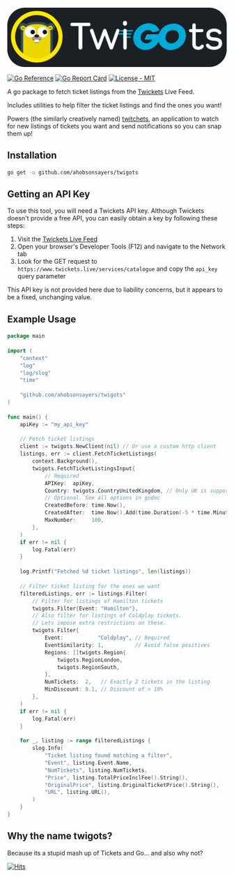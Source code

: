 ![twigots](assets/twigots.png)

[![Go Reference](https://pkg.go.dev/badge/github.com/ahobsonsayers/twigots.svg)](https://pkg.go.dev/github.com/ahobsonsayers/twigots)
[![Go Report
Card](https://goreportcard.com/badge/github.com/ahobsonsayers/twigots)](https://goreportcard.com/report/github.com/ahobsonsayers/twigots)
[![License - MIT](https://img.shields.io/badge/License-MIT-9C27B0)](LICENSE)

A go package to fetch ticket listings from the [Twickets](https://www.twickets.live) Live Feed.

Includes utilities to help filter the ticket listings and find the ones you want!

Powers (the similarly creatively named)
[twitchets](https://github.com/ahobsonsayers/twitchets), an application to watch for new
listings of tickets you want and send notifications so you can snap them up!

## Installation

```bash
go get -u github.com/ahobsonsayers/twigots
```

## Getting an API Key

To use this tool, you will need a Twickets API key. Although Twickets doesn't provide a free API, you can easily obtain a key by following these steps:

1.  Visit the [Twickets Live Feed](https://www.twickets.live/app/catalog/browse)
2.  Open your browser's Developer Tools (F12) and navigate to the Network tab
3.  Look for the GET request to `https://www.twickets.live/services/catalogue` and copy the `api_key` query parameter

This API key is not provided here due to liability concerns, but it appears to be a fixed, unchanging value.

## Example Usage

```go
package main

import (
	"context"
	"log"
	"log/slog"
	"time"

	"github.com/ahobsonsayers/twigots"
)

func main() {
	apiKey := "my_api_key"

	// Fetch ticket listings
	client := twigots.NewClient(nil) // Or use a custom http client
	listings, err := client.FetchTicketListings(
		context.Background(),
		twigots.FetchTicketListingsInput{
			// Required
			APIKey:  apiKey,
			Country: twigots.CountryUnitedKingdom, // Only UK is supported at the moment
			// Optional. See all options in godoc
			CreatedBefore: time.Now(),
			CreatedAfter:  time.Now().Add(time.Duration(-5 * time.Minute)), // 5 mins ago
			MaxNumber:     100,
		},
	)
	if err != nil {
		log.Fatal(err)
	}

	log.Printf("Fetched %d ticket listings", len(listings))

	// Filter ticket listing for the ones we want
	filteredListings, err := listings.Filter(
		// Filter for listings of Hamilton tickets
		twigots.Filter{Event: "Hamilton"},
		// Also filter for listings of Coldplay tickets.
		// Lets impose extra restrictions on these.
		twigots.Filter{
			Event:           "Coldplay", // Required
			EventSimilarity: 1,          // Avoid false positives
			Regions: []twigots.Region{
				twigots.RegionLondon,
				twigots.RegionSouth,
			},
			NumTickets:  2,   // Exactly 2 tickets in the listing
			MinDiscount: 0.1, // Discount of > 10%
		},
	)
	if err != nil {
		log.Fatal(err)
	}

	for _, listing := range filteredListings {
		slog.Info(
			"Ticket listing found matching a filter",
			"Event", listing.Event.Name,
			"NumTickets", listing.NumTickets,
			"Price", listing.TotalPriceInclFee().String(),
			"OriginalPrice", listing.OriginalTicketPrice().String(),
			"URL", listing.URL(),
		)
	}
}
```

## Why the name twigots?

Because its a stupid mash up of Tickets and Go... and also why not?

[![Hits](https://hits.seeyoufarm.com/api/count/incr/badge.svg?url=https%3A%2F%2Fgithub.com%2Fahobsonsayers%2Ftwigots&count_bg=%2379C83D&title_bg=%23555555&icon=&icon_color=%23E7E7E7&title=visitors+day+%2F+total&edge_flat=false)](https://hits.seeyoufarm.com)
